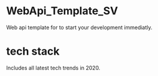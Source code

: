 # WebApi_Template_SV

Web api template for to start your development immediatly.


# tech stack

Includes all latest tech trends in 2020.
